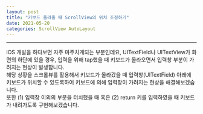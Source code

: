 ```yaml
---
layout: post
title: "키보드 올라올 때 ScrollView의 위치 조정하기"
date: 2021-05-20
categories: ScrollView AutoLayout
---
```

---

iOS 개발을 하다보면 자주 마주치게되는 부분인데요,
UITextField나 UITextView가 화면의 하단에 있을 경우, 입력을 위해 tap했을 때 키보드가 올라오면서 입력창 부분이 가려지는 현상이 발생합니다.<br>
해당 상황을 스크롤뷰를 활용해서 키보드가 올라갔을 때 입력창(UITextField) 아래에 키보드가 위치할 수 있도록하여 키보드에 의해 입력창이 가려지는 현상을 해결해보겠습니다.<br>
또한 (1) 입력창 이외의 부분을 터치했을 때 혹은 (2) return 키를 입력하였을 때 키보드가 내려가도록 구현해보겠습니다.<br>
